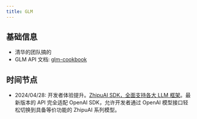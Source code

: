 ```yaml
---
title: GLM
---
```


## 基础信息
* 清华的团队搞的
* GLM API 文档: [glm-cookbook](https://github.com/MetaGLM/glm-cookbook)

## 时间节点
* 2024/04/28: 开发者体验提升。[ZhipuAI SDK，全面支持各大 LLM 框架](https://mp.weixin.qq.com/s/LokHMWdHGdYgEk35XUZ7tg?poc_token=HGsBL2ajIlL0JIct94P5VomFyf_Vr5qx6SBwiqhq)。最新版本的 API 完全适配 OpenAI SDK，允许开发者通过 OpenAI 模型接口轻松切换到具备等价功能的 ZhipuAI 系列模型。

